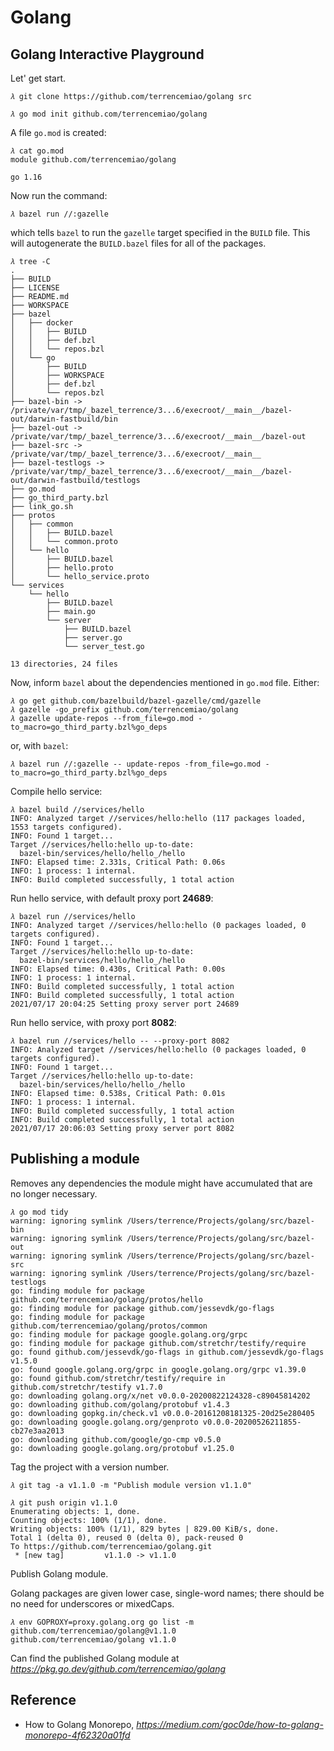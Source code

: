 Golang
======

Golang Interactive Playground
-----------------------------

Let' get start.

```
𝜆 git clone https://github.com/terrencemiao/golang src

𝜆 go mod init github.com/terrencemiao/golang
```

A file `go.mod` is created:

```
𝜆 cat go.mod
module github.com/terrencemiao/golang

go 1.16
```

Now run the command:

```
𝜆 bazel run //:gazelle 
```

which tells `bazel` to run the `gazelle` target specified in the `BUILD` file. This will autogenerate the `BUILD.bazel` files for all of the packages.

```
𝜆 tree -C
.
├── BUILD
├── LICENSE
├── README.md
├── WORKSPACE
├── bazel
│   ├── docker
│   │   ├── BUILD
│   │   ├── def.bzl
│   │   └── repos.bzl
│   └── go
│       ├── BUILD
│       ├── WORKSPACE
│       ├── def.bzl
│       └── repos.bzl
├── bazel-bin -> /private/var/tmp/_bazel_terrence/3...6/execroot/__main__/bazel-out/darwin-fastbuild/bin
├── bazel-out -> /private/var/tmp/_bazel_terrence/3...6/execroot/__main__/bazel-out
├── bazel-src -> /private/var/tmp/_bazel_terrence/3...6/execroot/__main__
├── bazel-testlogs -> /private/var/tmp/_bazel_terrence/3...6/execroot/__main__/bazel-out/darwin-fastbuild/testlogs
├── go.mod
├── go_third_party.bzl
├── link_go.sh
├── protos
│   ├── common
│   │   ├── BUILD.bazel
│   │   └── common.proto
│   └── hello
│       ├── BUILD.bazel
│       ├── hello.proto
│       └── hello_service.proto
└── services
    └── hello
        ├── BUILD.bazel
        ├── main.go
        └── server
            ├── BUILD.bazel
            ├── server.go
            └── server_test.go

13 directories, 24 files
```

Now, inform `bazel` about the dependencies mentioned in `go.mod` file. Either:

```
𝜆 go get github.com/bazelbuild/bazel-gazelle/cmd/gazelle
𝜆 gazelle -go_prefix github.com/terrencemiao/golang
𝜆 gazelle update-repos --from_file=go.mod -to_macro=go_third_party.bzl%go_deps
```

or, with `bazel`:

```
𝜆 bazel run //:gazelle -- update-repos -from_file=go.mod -to_macro=go_third_party.bzl%go_deps
```

Compile hello service:

```
𝜆 bazel build //services/hello
INFO: Analyzed target //services/hello:hello (117 packages loaded, 1553 targets configured).
INFO: Found 1 target...
Target //services/hello:hello up-to-date:
  bazel-bin/services/hello/hello_/hello
INFO: Elapsed time: 2.331s, Critical Path: 0.06s
INFO: 1 process: 1 internal.
INFO: Build completed successfully, 1 total action
```

Run hello service, with default proxy port **24689**:

```
𝜆 bazel run //services/hello
INFO: Analyzed target //services/hello:hello (0 packages loaded, 0 targets configured).
INFO: Found 1 target...
Target //services/hello:hello up-to-date:
  bazel-bin/services/hello/hello_/hello
INFO: Elapsed time: 0.430s, Critical Path: 0.00s
INFO: 1 process: 1 internal.
INFO: Build completed successfully, 1 total action
INFO: Build completed successfully, 1 total action
2021/07/17 20:04:25 Setting proxy server port 24689
```

Run hello service, with proxy port **8082**:

```
𝜆 bazel run //services/hello -- --proxy-port 8082
INFO: Analyzed target //services/hello:hello (0 packages loaded, 0 targets configured).
INFO: Found 1 target...
Target //services/hello:hello up-to-date:
  bazel-bin/services/hello/hello_/hello
INFO: Elapsed time: 0.538s, Critical Path: 0.01s
INFO: 1 process: 1 internal.
INFO: Build completed successfully, 1 total action
INFO: Build completed successfully, 1 total action
2021/07/17 20:06:03 Setting proxy server port 8082
```

Publishing a module
-------------------

Removes any dependencies the module might have accumulated that are no longer necessary.

```
𝜆 go mod tidy
warning: ignoring symlink /Users/terrence/Projects/golang/src/bazel-bin
warning: ignoring symlink /Users/terrence/Projects/golang/src/bazel-out
warning: ignoring symlink /Users/terrence/Projects/golang/src/bazel-src
warning: ignoring symlink /Users/terrence/Projects/golang/src/bazel-testlogs
go: finding module for package github.com/terrencemiao/golang/protos/hello
go: finding module for package github.com/jessevdk/go-flags
go: finding module for package github.com/terrencemiao/golang/protos/common
go: finding module for package google.golang.org/grpc
go: finding module for package github.com/stretchr/testify/require
go: found github.com/jessevdk/go-flags in github.com/jessevdk/go-flags v1.5.0
go: found google.golang.org/grpc in google.golang.org/grpc v1.39.0
go: found github.com/stretchr/testify/require in github.com/stretchr/testify v1.7.0
go: downloading golang.org/x/net v0.0.0-20200822124328-c89045814202
go: downloading github.com/golang/protobuf v1.4.3
go: downloading gopkg.in/check.v1 v0.0.0-20161208181325-20d25e280405
go: downloading google.golang.org/genproto v0.0.0-20200526211855-cb27e3aa2013
go: downloading github.com/google/go-cmp v0.5.0
go: downloading google.golang.org/protobuf v1.25.0
```

Tag the project with a version number.

```
𝜆 git tag -a v1.1.0 -m "Publish module version v1.1.0"

𝜆 git push origin v1.1.0
Enumerating objects: 1, done.
Counting objects: 100% (1/1), done.
Writing objects: 100% (1/1), 829 bytes | 829.00 KiB/s, done.
Total 1 (delta 0), reused 0 (delta 0), pack-reused 0
To https://github.com/terrencemiao/golang.git
 * [new tag]         v1.1.0 -> v1.1.0
```

Publish Golang module.

Golang packages are given lower case, single-word names; there should be no need for underscores or mixedCaps.

```
𝜆 env GOPROXY=proxy.golang.org go list -m github.com/terrencemiao/golang@v1.1.0
github.com/terrencemiao/golang v1.1.0
```

Can find the published Golang module at _https://pkg.go.dev/github.com/terrencemiao/golang_

Reference
---------

- How to Golang Monorepo, _https://medium.com/goc0de/how-to-golang-monorepo-4f62320a01fd_
